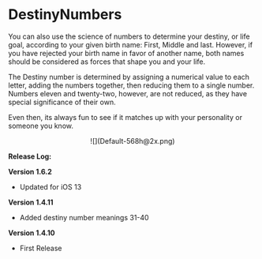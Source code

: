 # DestinyNumbers

You can also use the science of numbers to determine your destiny, or life goal, according to your given birth name: First, Middle and last.  However, if you have rejected your birth name in favor of another name, both names should be considered as forces that shape you and your life. 

The Destiny number is determined by assigning a numerical value to each letter, adding the numbers together, then reducing them to a single number.  Numbers eleven and twenty-two, however, are not reduced, as they have special significance of their own.

Even then, its always fun to see if it matches up with your personality or someone you know.
<center>
![](Default-568h@2x.png)
</center>


<b>Release Log:</b>

<b>Version 1.6.2</b>
 - Updated for iOS 13

<b>Version 1.4.11</b>
 - Added destiny number meanings 31-40

<b>Version 1.4.10</b>
 - First Release